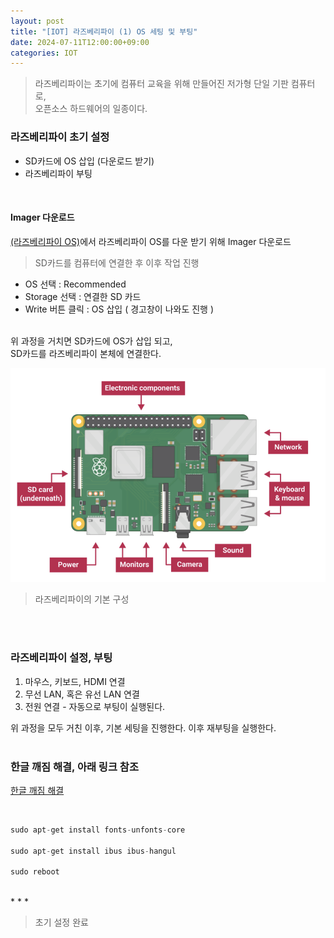 ```yaml
---
layout: post
title: "[IOT] 라즈베리파이 (1) OS 세팅 및 부팅"
date: 2024-07-11T12:00:00+09:00
categories: IOT
---
```

> 라즈베리파이는 초기에 컴퓨터 교육을 위해 만들어진 저가형 단일 기판 컴퓨터로,<br>
오픈소스 하드웨어의 일종이다.

### 라즈베리파이 초기 설정
- SD카드에 OS 삽입 (다운로드 받기)
- 라즈베리파이 부팅

<br>

#### Imager 다운로드
<a href = "https://www.raspberrypi.org/software/">(라즈베리파이 OS)</a>에서 라즈베리파이 OS를 다운 받기 위해 Imager 다운로드
<br>
> SD카드를 컴퓨터에 연결한 후 이후 작업 진행

- OS 선택 : Recommended
- Storage 선택 : 연결한 SD 카드
- Write 버튼 클릭 : OS 삽입 ( 경고창이 나와도 진행 )

<br>
위 과정을 거치면 SD카드에 OS가 삽입 되고,<br>
SD카드를 라즈베리파이 본체에 연결한다.

![alt text](/public/img/ras-1.png)<br>
> 라즈베리파이의 기본 구성

<br><br>

### 라즈베리파이 설정, 부팅
1. 마우스, 키보드, HDMI 연결
2. 무선 LAN, 혹은 유선 LAN 연결
3. 전원 연결 - 자동으로 부팅이 실행된다.

위 과정을 모두 거친 이후, 기본 세팅을 진행한다. 이후 재부팅을 실행한다.
<br><br>
### 한글 깨짐 해결, 아래 링크 참조
<a href = "https://aboneu.tistory.com/211">한글 깨짐 해결</a>

<br>

```c
sudo apt-get install fonts-unfonts-core

sudo apt-get install ibus ibus-hangul

sudo reboot
```
<br>
* * *

> 초기 설정 완료